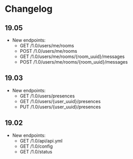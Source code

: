 # Changelog

## 19.05

* New endpoints:
  - GET /1.0/users/me/rooms
  - POST /1.0/users/me/rooms
  - GET /1.0/users/me/rooms/{room_uuid}/messages
  - POST /1.0/users/me/rooms/{room_uuid}/messages

## 19.03

* New endpoints:
  - GET /1.0/users/presences
  - GET /1.0/users/{user_uuid}/presences
  - PUT /1.0/users/{user_uuid}/presences

## 19.02

* New endpoints:
  - GET /1.0/api/api.yml
  - GET /1.0/config
  - GET /1.0/status
